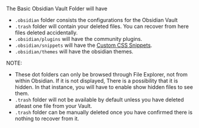 The Basic Obsidian Vault Folder will have
- `.obsidian` folder consists the configurations for the Obsidian Vault
- `.trash` folder will contain your deleted files. You can recover from here files deleted accidentally.
- `.obsidian/plugins` will have the community plugins.
- `.obsidian/snippets` will have the [Custom CSS Snippets](https://github.com/zak-admin/My-Obsidian-Vault/blob/main/Obsidian%20Look%20and%20Feel.md).
- `.obsidian/themes` will have the obsidian themes.

NOTE: 
- These dot folders can only be browsed through File Explorer, not from within Obsidian. If it is not displayed, There is a possibility that it is hidden. In that instance, you will have to enable show hidden files to see them.
- `.trash` folder will not be available by default unless you have deleted atleast one file from your Vault.
- `.trash` folder can be manually deleted once you have confirmed there is nothing to recover from it.
